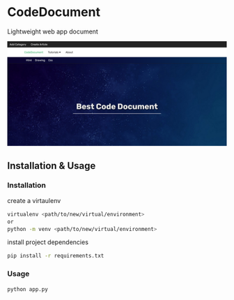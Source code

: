 # CodeDocument

Lightweight web app document

![Project screen shot](site.png)

## Installation & Usage

### Installation

create a virtaulenv

```bash
virtualenv <path/to/new/virtual/environment>
or
python -m venv <path/to/new/virtual/environment>
```

install project dependencies

```bash
pip install -r requirements.txt
```

### Usage

```bash
python app.py
```

